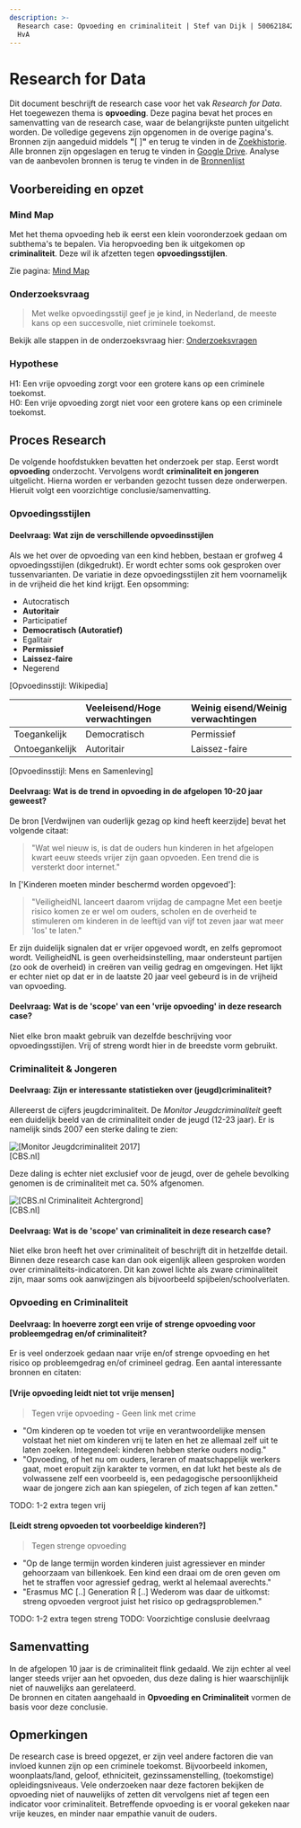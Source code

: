 ```yaml
---
description: >-
  Research case: Opvoeding en criminaliteit | Stef van Dijk | 500621842 | CMD @
  HvA
---
```


# Research for Data

Dit document beschrijft de research case voor het vak _Research for Data_. Het toegewezen thema is **opvoeding**. Deze pagina bevat het proces en samenvatting van de research case, waar de belangrijkste punten uitgelicht worden. De volledige gegevens zijn opgenomen in de overige pagina's. Bronnen zijn aangeduid middels **"**\[  \]**"** en terug te vinden in de [Zoekhistorie](zoekhistorie.md). Alle bronnen zijn opgeslagen en terug te vinden in [Google Drive](https://drive.google.com/open?id=13iFdsiooQKUIvUN3lfU_EG4MZ97iydsI). Analyse van de aanbevolen bronnen is terug te vinden in de [Bronnenlijst](bronnenlijst.md)

## Voorbereiding en opzet

### Mind Map

Met het thema opvoeding heb ik eerst een klein vooronderzoek gedaan om subthema's te bepalen. Via heropvoeding ben ik uitgekomen op **criminaliteit**. Deze wil ik afzetten tegen **opvoedingsstijlen**. 

Zie pagina: [Mind Map](mind-map.md)

### Onderzoeksvraag

> Met welke opvoedingsstijl geef je je kind, in Nederland, de meeste kans op een succesvolle, niet criminele toekomst.

Bekijk alle stappen in de onderzoeksvraag hier: [Onderzoeksvragen](onderzoeksvragen.md)

### Hypothese

H1: Een vrije opvoeding zorgt voor een grotere kans op een criminele toekomst.  
H0: Een vrije opvoeding zorgt niet voor een grotere kans op een criminele toekomst.

## Proces Research
De volgende hoofdstukken bevatten het onderzoek per stap. Eerst wordt **opvoeding** onderzocht. Vervolgens wordt **criminaliteit en jongeren** uitgelicht. Hierna worden er verbanden gezocht tussen deze onderwerpen. Hieruit volgt een voorzichtige conclusie/samenvatting.

### Opvoedingsstijlen
#### Deelvraag: Wat zijn de verschillende opvoedinsstijlen

Als we het over de opvoeding van een kind hebben, bestaan er grofweg 4 opvoedingsstijlen \(dikgedrukt\). Er wordt echter soms ook gesproken over tussenvarianten. De variatie in deze opvoedingsstijlen zit hem voornamelijk in de vrijheid die het kind krijgt. Een opsomming:

* Autocratisch
* **Autoritair**
* Participatief
* **Democratisch \(Autoratief\)**
* Egalitair
* **Permissief**
* **Laissez-faire**
* Negerend

\[Opvoedinsstijl: Wikipedia\]

|  | Veeleisend/Hoge verwachtingen | Weinig eisend/Weinig verwachtingen |
| :--- | :--- | :--- |
| Toegankelijk | Democratisch | Permissief |
| Ontoegankelijk | Autoritair | Laissez-faire |

\[Opvoedinsstijl: Mens en Samenleving\]

#### Deelvraag: Wat is de trend in opvoeding in de afgelopen 10-20 jaar geweest?

De bron [Verdwijnen van ouderlijk gezag op kind heeft keerzijde] bevat het volgende citaat:
> "Wat wel nieuw is, is dat de ouders hun kinderen in het afgelopen kwart eeuw steeds vrijer zijn gaan opvoeden. Een trend die is versterkt door internet."

In ['Kinderen moeten minder beschermd worden opgevoed']:
> "VeiligheidNL lanceert daarom vrijdag de campagne Met een beetje risico komen ze er wel om ouders, scholen en de overheid te stimuleren om kinderen in de leeftijd van vijf tot zeven jaar wat meer 'los' te laten."

Er zijn duidelijk signalen dat er vrijer opgevoed wordt, en zelfs gepromoot wordt. VeiligheidNL is geen overheidsinstelling, maar ondersteunt partijen (zo ook de overheid) in creëren van veilig gedrag en omgevingen. Het lijkt er echter niet op dat er in de laatste 20 jaar veel gebeurd is in de vrijheid van opvoeding.

#### Deelvraag: Wat is de 'scope' van een 'vrije opvoeding' in deze research case?

Niet elke bron maakt gebruik van dezelfde beschrijving voor opvoedingsstijlen. Vrij of streng wordt hier in de breedste vorm gebruikt.

### Criminaliteit & Jongeren
#### Deelvraag: Zijn er interessante statistieken over (jeugd)criminaliteit?

Allereerst de cijfers jeugdcriminaliteit. De _Monitor Jeugdcriminaliteit_ geeft een duidelijk beeld van de criminaliteit onder de jeugd \(12-23 jaar\). Er is namelijk sinds 2007 een sterke daling te zien:

![\[Monitor Jeugdcriminaliteit 2017\]](.gitbook/assets/afname_jeugdcrimi.PNG)  
[CBS.nl]

Deze daling is echter niet exclusief voor de jeugd, over de gehele bevolking genomen is de criminaliteit met ca. 50% afgenomen.

![\[CBS.nl Criminaliteit Achtergrond\]](.gitbook/assets/geregistreerde-verdachten-van-misdrijven-naar-achtergrond-16-11-21.png)  
[CBS.nl]

#### Deelvraag: Wat is de 'scope' van criminaliteit in deze research case?

Niet elke bron heeft het over criminaliteit of beschrijft dit in hetzelfde detail. Binnen deze research case kan dan ook eigenlijk alleen gesproken worden over criminaliteits-indicatoren. Dit kan zowel lichte als zware criminaliteit zijn, maar soms ook aanwijzingen als bijvoorbeeld spijbelen/schoolverlaten.

### Opvoeding en Criminaliteit
#### Deelvraag: In hoeverre zorgt een vrije of strenge opvoeding voor probleemgedrag en/of criminaliteit?

Er is veel onderzoek gedaan naar vrije en/of strenge opvoeding en het risico op probleemgedrag en/of crimineel gedrag. Een aantal interessante bronnen en citaten:

#### [Vrije opvoeding leidt niet tot vrije mensen] 
> Tegen vrije opvoeding - Geen link met crime

- "Om kinderen op te voeden tot vrije en verantwoordelijke mensen volstaat het niet om kinderen vrij te laten en het ze allemaal zelf uit te laten zoeken. Integendeel: kinderen hebben sterke ouders nodig."
- "Opvoeding, of het nu om ouders, leraren of maatschappelijk werkers gaat, moet eropuit zijn karakter te vormen, en dat lukt het beste als de volwassene zelf een voorbeeld is, een pedagogische persoonlijkheid waar de jongere zich aan kan spiegelen, of zich tegen af kan zetten."

TODO: 1-2 extra tegen vrij

#### [Leidt streng opvoeden tot voorbeeldige kinderen?] 
> Tegen strenge opvoeding

- "Op de lange termijn worden kinderen juist agressiever en minder gehoorzaam van billenkoek. Een kind een draai om de oren geven om het te straffen voor agressief gedrag, werkt al helemaal averechts."
- "Erasmus MC [..] Generation R [..] Wederom was daar de uitkomst: streng opvoeden vergroot juist het risico op gedragsproblemen."

TODO: 1-2 extra tegen streng
TODO: Voorzichtige conslusie deelvraag

## Samenvatting
In de afgelopen 10 jaar is de criminaliteit flink gedaald. We zijn echter al veel langer steeds vrijer aan het opvoeden, dus deze daling is hier waarschijnlijk niet of nauwelijks aan gerelateerd.  
De bronnen en citaten aangehaald in **Opvoeding en Criminaliteit** vormen de basis voor deze conclusie.

## Opmerkingen
De research case is breed opgezet, er zijn veel andere factoren die van invloed kunnen zijn op een criminele toekomst. Bijvoorbeeld inkomen, woonplaats/land, geloof, ethniciteit, gezinssamenstelling, (toekomstige) opleidingsniveaus. Vele onderzoeken naar deze factoren bekijken de opvoeding niet of nauwelijks of zetten dit vervolgens niet af tegen een indicator voor criminaliteit. Betreffende opvoeding is er vooral gekeken naar vrije keuzes, en minder naar empathie vanuit de ouders.




















